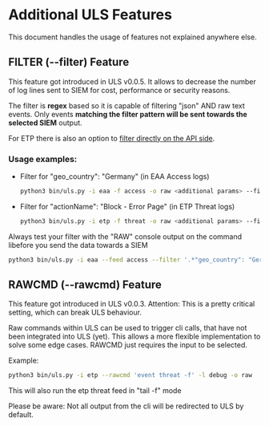 # Additional ULS Features
This document handles the usage of features not explained anywhere else.

## FILTER (--filter) Feature
This feature got introduced in ULS v0.0.5.
It allows to decrease the number of log lines sent to SIEM for cost, performance or security reasons.

The filter is **regex** based so it is capable of filtering "json" AND raw text events. 
Only events **matching the filter pattern will be sent towards the selected SIEM** output.

For ETP there is also an option to [filter directly on the API side](AKAMAI_API_CREDENTIALS.md#etp-api-event-filters).

### Usage examples:
- Filter for "geo_country": "Germany" (in EAA Access logs)
    ```bash
    python3 bin/uls.py -i eaa -f access -o raw <additional params> --filter '.*"geo_country": "Germany".*'
    ```
- Filter for "actionName": "Block - Error Page" (in ETP Threat logs)
    ```bash
    python3 bin/uls.py -i etp -f threat -o raw <additional params> --filter '.*"actionName": "Block - Error Page".*'
    ```
Always test your filter with the "RAW" console output on the command libefore you send the data towards a SIEM
```bash
python3 bin/uls.py -i eaa --feed access --filter '.*"geo_country": "Germany".*' -o raw
```

## RAWCMD (--rawcmd) Feature
This feature got introduced in ULS v0.0.3.
Attention: This is a pretty critical setting, which can break ULS behaviour.

Raw commands within ULS can be used to trigger cli calls, that have not been integrated into ULS (yet).
This allows a more flexible implementation to solve some edge cases.
RAWCMD just requires the input to be selected.

Example: 
```bash
python3 bin/uls.py -i etp --rawcmd 'event threat -f' -l debug -o raw
```
This will also run the etp threat feed in "tail -f" mode

Please be aware: Not all output from the cli will be redirected to ULS by default.